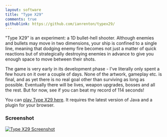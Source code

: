```yaml
---
layout: software
title: "Type X29"
comments: true
githublink: https://github.com/ianrenton/typex29/
---
```


"Type X29" is an experiment: a 1D bullet-hell shooter.  Although enemies and bullets may move in two dimensions, your ship is confined to a single line, meaning that dodging enemy fire becomes not just a matter of quick reactions but of strategically destroying enemies in advance to give you enough space to move between their shots.

The game is very early in its development phase - I've literally only spent a few hours on it over a couple of days.  None of the artwork, gameplay etc. is final, and as yet there is no real goal other than surviving as long as possible.  Eventually there will be lives, weapon upgrades, bosses and all the rest.  But for now, see if you can beat my record of 114 seconds!

You can [play Type X29 here](http://www.onlydreaming.net/files/typex29/index.html).  It requires the latest version of Java and a plugin for your browser.

### Screenshot

[![Type X29 Screenshot](http://www.onlydreaming.net/wp-content/uploads/2010/02/typex29-screenshot1-300x188.png)](http://www.onlydreaming.net/wp-content/uploads/2010/02/typex29-screenshot1.png)
